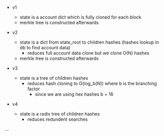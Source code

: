 - v1
  - state is a account dict which is fully cloned for each block 
  - merkle tree is constructed afterwards 

- v2 
  - state is a dict from state_root to children hashes (hashes lookup in db to find account data)
    - reduces full account data clone but we clone O(N) hashes
  - merkle tree is constructed afterwards 

- v3 
  - state is a tree of children hashes 
    - reduces hash cloning to O(log_b(N)) where b is the branching factor 
      - since we are using hex hashes b = 16

- v4 
  - state is a radix tree of children hashes 
    - reduces redundent searches 

... 